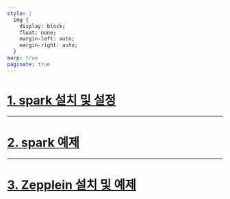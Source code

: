 ```yaml
---
style: |
  img {
    display: block;
    float: none;
    margin-left: auto;
    margin-right: auto;
  }
marp: true
paginate: true
---
```

# [1. spark 설치 및 설정](./1.%20spark%20설치%20및%20설정.md)

---
# [2. spark 예제](./2.%20spark%20예제.md)

---
# [3. Zepplein 설치 및 예제](./3.%20Zepplein%20설치%20및%20예제.md)




